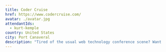 ```yaml
---
title: Coder Cruise
href: https://www.codercruise.com/
avatar: ./avatar.jpg
attendantIds:
  - kurt-kemple
country: United States
city: Port Canaveral
description: "Tired of the usual web technology conference scene? Want a more inclusive experience that lets you get to know your fellow attendees and make connections? Well, CoderCruise was designed to be just this. It's a polyglot developer conference on a cruise ship!"
---
```

